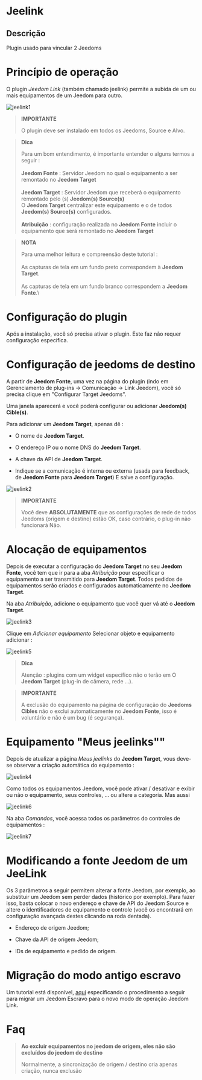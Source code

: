 Jeelink 
=======

Descrição 
-----------

Plugin usado para vincular 2 Jeedoms

Princípio de operação 
==========================

O plugin *Jeedom Link* (também chamado jeelink) permite a subida de um
ou mais equipamentos de um Jeedom para outro.

![jeelink1](../images/jeelink1.png)

> **IMPORTANTE**
>
> O plugin deve ser instalado em todos os Jeedoms, Source
> e Alvo.

> **Dica**
>
> Para um bom entendimento, é importante entender o
> alguns termos a seguir :\
> \
> **Jeedom Fonte** : Servidor Jeedom no qual o
> equipamento a ser remontado no **Jeedom Target**\
> \
> **Jeedom Target** : Servidor Jeedom que receberá o equipamento remontado
> pelo (s) **Jeedom(s) Source(s)**\
> O **Jeedom Target** centralizar este equipamento e o de todos
> **Jeedom(s) Source(s)** configurados. \
> \
> **Atribuição** : configuração realizada no **Jeedom Fonte**
> incluir o equipamento que será remontado no **Jeedom
> Target**

> **NOTA**
>
> Para uma melhor leitura e compreensão deste tutorial :\
> \
> As capturas de tela em um fundo preto correspondem à **Jeedom Target**.\
> \
> As capturas de tela em um fundo branco correspondem a **Jeedom Fonte**.\

Configuração do plugin 
=======================

Após a instalação, você só precisa ativar o plugin. Este faz
não requer configuração específica.

Configuração de jeedoms de destino 
================================

A partir de **Jeedom Fonte**, uma vez na página do plugin (indo
em Gerenciamento de plug-ins → Comunicação → Link Jeedom), você só precisa
clique em "Configurar Target Jeedoms".

Uma janela aparecerá e você poderá
configurar ou adicionar **Jeedom(s) Cible(s)**.

Para adicionar um **Jeedom Target**, apenas dê :

-   O nome de **Jeedom Target**.

-   O endereço IP ou o nome DNS do **Jeedom Target**.

-   A chave da API de **Jeedom Target**.

-   Indique se a comunicação é interna ou externa (usada para
    feedback, de **Jeedom Fonte** para **Jeedom
    Target**) E salve a configuração.

![jeelink2](../images/jeelink2.png)

> **IMPORTANTE**
>
> Você deve **ABSOLUTAMENTE** que as configurações de rede de todos
> Jeedoms (origem e destino) estão OK, caso contrário, o plug-in não funcionará
> Não.

Alocação de equipamentos 
===========================

Depois de executar a configuração do **Jeedom Target** no seu
**Jeedom Fonte**, você tem que ir para a aba *Atribuição* pour
especificar o equipamento a ser transmitido para **Jeedom Target**. Todos
pedidos de equipamentos serão criados e configurados automaticamente
no **Jeedom Target**.

Na aba *Atribuição*, adicione o equipamento que você quer
vá até o **Jeedom Target**.

![jeelink3](../images/jeelink3.png)

Clique em *Adicionar equipamento* Selecionar objeto e equipamento
adicionar :

![jeelink5](../images/jeelink5.png)

> **Dica**
>
> Atenção : plugins com um widget específico não o terão em
> O **Jeedom Target** (plug-in de câmera, rede ...).

> **IMPORTANTE**
>
> A exclusão do equipamento na página de configuração do
> **Jeedoms Cibles** não o exclui automaticamente no **Jeedom
> Fonte**, isso é voluntário e não é um bug (é segurança).

Equipamento "Meus jeelinks"" 
==============================

Depois de atualizar a página *Meus jeelinks* do **Jeedom Target**, vous
deve-se observar a criação automática do equipamento :

![jeelink4](../images/jeelink4.png)

Como todos os equipamentos Jeedom, você pode ativar / desativar e exibir
ou não o equipamento, seus controles, ... ou altere a categoria. Mas
aussi

![jeelink6](../images/jeelink6.png)

Na aba *Comandos*, você acessa todos os parâmetros do
controles de equipamentos :

![jeelink7](../images/jeelink7.png)

Modificando a fonte Jeedom de um JeeLink 
==========================================

Os 3 parâmetros a seguir permitem alterar a fonte Jeedom,
por exemplo, ao substituir um Jeedom sem perder dados
(histórico por exemplo). Para fazer isso, basta colocar o
novo endereço e chave de API do Jeedom Source e altere o
identificadores de equipamento e controle (você os encontrará em
configuração avançada destes clicando na roda dentada).

-   Endereço de origem Jeedom;

-   Chave da API de origem Jeedom;

-   IDs de equipamento e pedido de origem.

Migração do modo antigo escravo
=============================

Um tutorial está disponível,
[aqui](https://jeedom.github.io/documentation/howto/pt_PT/jeelink.migration.html)
especificando o procedimento a seguir para migrar um Jeedom
Escravo para o novo modo de operação Jeedom Link.

Faq 
===

>**Ao excluir equipamentos no jeedom de origem, eles não são excluídos do jeedom de destino**
>
>Normalmente, a sincronização de origem / destino cria apenas criação, nunca exclusão
